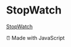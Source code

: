 # StopWatch

<a href='https://stopwatch-ptbr.netlify.app/'>StopWatch</a>

<p> ⏰ Made with JavaScript</p>
